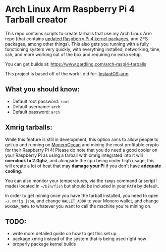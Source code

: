 # Arch Linux Arm Raspberry Pi 4 Tarball creator
This repo contains scripts to create tarballs that use my Arch Linux Arm repo (that contains [updated Raspberry Pi 4 kernel packages](https://github.com/Titaniumtown/raspi4_pkgbuilds), and ZFS packages, among other things). This also gets you running with a fully functioning system very quickly, with everything installed, networking, time, ssh, and more working out of the box and requiring no extra setup.

You can get builds at: https://www.gardling.com/arch-raspi4-tarballs

This project is based off of the work I did for: [InstantOS-arm](https://github.com/instantOS/instantOS-arm)

## What you should know:
- Default root password: `root`
- Default username: `arch`
- Default password: `arch`

## Xmrig tarballs:
While this feature is still in development, this option aims to allow people to get up and running on [MoneroOcean](https://moneroocean.stream) and mining the most profitable crypto for their Raspberry Pi 4! Please do note that you do need a good cooler on your Raspberry Pi as using a tarball with xmrig integrated into it will **overclock to 2.0ghz**, and alongside the cpu being under high usage, this will create a lot of heat that may **damage your Pi** if you don't have **adequate cooling**.

You can also monitor your temperatures, via the `temps` command (a script I made) located in `~/bin/fish` but should be included in your `PATH` by default.

In order to get mining once you have the tarball installed, you need to open `~/.xmrig.json`, and change `WALLET_ADDR` to your Monero wallet, and change `WORKER_NAME` to whatever you want to call the machine you're mining on.

## TODO:
- write more detailed guide on how to get this set up
- package xmrig instead of the system that is being used right now
- properly package kernel builds